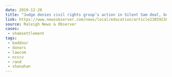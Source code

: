 ```yaml
---
date: 2019-12-20
title: "Judge denies civil rights group’s action in Silent Sam deal, but opens more questions"
link: https://www.newsobserver.com/news/local/education/article238592383.html
source: Raleigh News & Observer
cases:
 - shamsettlement
tags:
 - baddour
 - donors
 - lawcom
 - ncscv
 - rand
 - shanahan
---
```


